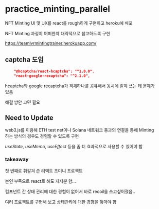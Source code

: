 # practice_minting_parallel

NFT Minting UI 및 UX를 react를 rough하게 구현하고 heroku에 배포

NFT Minting 과정이 어떠한지 대략적으로 참고하도록 구현

https://teamlvrmintingtrainer.herokuapp.com/

## captcha 도입

```json
    "@hcaptcha/react-hcaptcha": "^1.0.0",
    "react-google-recaptcha": "^2.1.0",
```

hcaptcha와 google recaptcha가 객체하나를 공유해서 동시에 같이 쓰는 데 문제가 있음

해결 방안 고민 필요

## Need to Update

web3.js를 이용해 ETH test net이나 Solana 네트워크 등과의 연결을 통해 Minting 하는 방식의 경우도 경험할 수 있도록 구현

_useState_, _useMemo_, _useEffect_ 등을 좀 더 효과적으로 사용할 수 있어야 함

### takeaway

첫 번째로 휘갈겨 쓴 리액트 초미니 프로젝트

본인 부족으로 react로 해도 지저분 함...

컴포넌트 간 상태 관리에 대한 경험이 없어서 바로 recoil을 쓰고싶어졌음..

여러 프로젝트를 구현해 보고 상태관리에 대한 경험을 쌓아야 함
